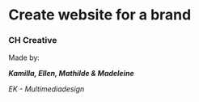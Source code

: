 # Create website for a brand

### CH Creative

Made by:

***Kamilla, Ellen, Mathilde & Madeleine***

*EK - Multimediadesign*
